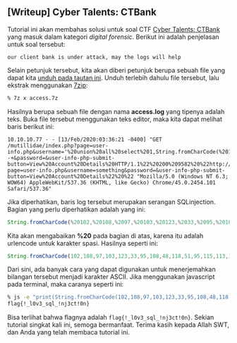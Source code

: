 ## [Writeup] Cyber Talents: CTBank


Tutorial ini akan membahas solusi untuk soal CTF [Cyber Talents: CTBank](https://cybertalents.com/challenges/forensics/ctbank) yang masuk dalam kategori _digital forensic_. Berikut ini adalah penjelasan untuk soal tersebut:

```
our client bank is under attack, may the logs will help
```

Selain petunjuk tersebut, kita akan diberi petunjuk berupa sebuah file yang dapat kita [unduh pada tautan ini](https://hubchallenges.s3-eu-west-1.amazonaws.com/Forensics/access.7z). Unduh terlebih dahulu file tersebut, lalu ekstrak menggunakan [7zip](https://www.7-zip.org/):

```bash
% 7z x access.7z
```

Hasilnya berupa sebuah file dengan nama **access.log** yang tipenya adalah teks. Buka file tersebut menggunakan teks editor, maka kita dapat melihat baris berikut ini:

```
10.10.10.77 - - [13/Feb/2020:03:36:21 -0400] "GET /mutillidae/index.php?page=user-info.php&username='%20union%20all%20select%201,String.fromCharCode(%20102,%20108,%2097,%20103,%20123,%2033,%2095,%20108,%2048,%20118,%2051,%2095,%20115,%20113,%20108,%2095,%2033,%20110,%20106,%2051,%2099,%20116,%2033,%2048,%20110,%20125,%2010),3%20--+&password=&user-info-php-submit-button=View%20Account%20Details%20HTTP/1.1%22%20200%209582%20%22http://10.10.10.200/mutillidae/index.php?page=user-info.php&username=something&password=&user-info-php-submit-button=View%20Account%20Details%22%20%22 "Mozilla/5.0 (Windows NT 6.3; WOW64) AppleWebKit/537.36 (KHTML, like Gecko) Chrome/45.0.2454.101 Safari/537.36"
```

Jika diperhatikan, baris log tersebut merupakan serangan SQLinjection. Bagian yang perlu diperhatikan adalah yang ini:

```js
String.fromCharCode(%20102,%20108,%2097,%20103,%20123,%2033,%2095,%20108,%2048,%20118,%2051,%2095,%20115,%20113,%20108,%2095,%2033,%20110,%20106,%2051,%2099,%20116,%2033,%2048,%20110,%20125,%2010)
```

Kita akan mengabaikan **%20** pada bagian di atas, karena itu adalah urlencode untuk karakter spasi. Hasilnya seperti ini:

```js
String.fromCharCode(102,108,97,103,123,33,95,108,48,118,51,95,115,113,108,95,33,110,106,51,99,116,33,48,110,125,10)
```

Dari sini, ada banyak cara yang dapat digunakan untuk menerjemahkan bilangan tersebut menjadi karakter ASCII. Jika menggunakan javascript pada terminal, maka caranya seperti ini:

```bash
% js -e "print(String.fromCharCode(102,108,97,103,123,33,95,108,48,118,51,95,115,113,108,95,33,110,106,51,99,116,33,48,110,125,10));"
flag{!_l0v3_sql_!nj3ct!0n}
```

Bisa terlihat bahwa flagnya adalah `flag{!_l0v3_sql_!nj3ct!0n}`. Sekian tutorial singkat kali ini, semoga bermanfaat. Terima kasih kepada Allah SWT, dan Anda yang telah membaca tutorial ini.
